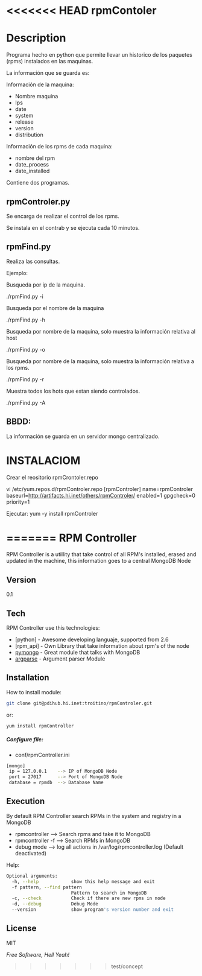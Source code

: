 <<<<<<< HEAD
rpmContoler
==========

Description
===========

Programa hecho en python que permite llevar un historico de los paquetes (rpms) instalados en las maquinas.

La información que se guarda es:

Información de la maquina:
- Nombre maquina
- Ips
- date
- system
- release
- version
- distribution

Información de los rpms de cada maquina:
- nombre del rpm
- date_process
- date_installed

Contiene dos programas.

rpmControler.py
---------------

Se encarga de realizar el control de los rpms.

Se instala en el contrab y se ejecuta cada 10 minutos. 

rpmFind.py
----------

Realiza las consultas.

Ejemplo:

Busqueda por ip de la maquina.

./rpmFind.py -i 

Busqueda por el nombre de la maquina

./rpmFind.py -h

Busqueda por nombre de la maquina, solo muestra la información relativa al host

./rpmFind.py -o

Busqueda por nombre de la maquina, solo muestra la información relativa a los rpms.

./rpmFind.py -r

Muestra todos los hots que estan siendo controlados.

./rpmFind.py -A


BBDD:
-----

La información se guarda en un servidor mongo centralizado.


INSTALACIOM
===========

Crear el reositorio rpmCrontoler.repo

vi /etc/yum.repos.d/rpmControler.repo
[rpmControler]
name=rpmControler
baseurl=http://artifacts.hi.inet/others/rpmControler/
enabled=1
gpgcheck=0
priority=1

Ejecutar:
yum -y install rpmControler 


=======
RPM Controller
=========

RPM Controller is a utillity that take control of all RPM's installed, erased and updated in the machine, this information goes to a central MongoDB Node

Version
----

0.1

Tech
-----------

RPM Controller use this technologies:

* [python] - Awesome developing languaje, supported from 2.6
* [rpm_api] - Own Library that take information about rpm's of the node
* [pymongo] - Great module that talks with MongoDB
* [argparse] - Argument parser Module

Installation
--------------
How to install module:
```sh
git clone git@pdihub.hi.inet:troitino/rpmControler.git
```
or:
```sh
yum install rpmController
```

##### Configure file:

* conf/rpmController.ini

```sh
[mongo]
 ip = 127.0.0.1    --> IP of MongoDB Node
 port = 27017      --> Port of MongoDB Node
 database = rpmdb  --> Database Name
```

Execution
--------------
By default RPM Controller search RPMs in the system and registry in a MongoDB
* rpmcontroller --> Search rpms and take it to MongoDB
* rpmcontroller -f <pattern> --> Search RPMs in MongoDB
* debug mode --> log all actions in /var/log/rpmcontroller.log (Default deactivated)

Help:
```sh
Optional arguments:
  -h, --help            show this help message and exit
  -f pattern, --find pattern
                        Pattern to search in MongoDB
  -c, --check           Check if there are new rpms in node
  -d, --debug           Debug Mode
  --version             show program's version number and exit
```

License
----

MIT

*Free Software, Hell Yeah!*

  [Juan Manuel Parrilla]: juanmanuel.parrilla@amaris.com
  [@kerbeross]: http://twitter.com/@kerbeross
  [Francisco García Troitiño]: troitino@tid.es
  [1]: git@pdihub.hi.inet:troitino/rpmControler.git
  [Pymongo]: https://github.com/mongodb/mongo-python-driver
  [Argparse]: https://code.google.com/p/argparse
  
  
    
>>>>>>> test/concept
